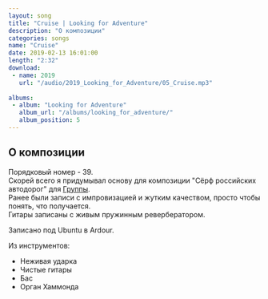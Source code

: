 ```yaml
---
layout: song
title: "Cruise | Looking for Adventure"
description: "О композиции"
categories: songs
name: "Cruise"
date: 2019-02-13 16:01:00
length: "2:32"
download:
 - name: 2019
   url: "/audio/2019_Looking_for_Adventure/05_Сruise.mp3"
   
albums:
 - album: "Looking for Adventure"
   album_url: "/albums/looking_for_adventure/"
   album_position: 5
---
```



## О композиции

Порядковый номер - 39.  
Скорей всего я придумывал основу для композиции "Сёрф российских автодорог" для [Группы](http://gruppa.utkorose.ru/).  
Ранее были записи с импровизацией и жутким качеством, просто чтобы понять, что получается.  
Гитары записаны с живым пружинным ревербератором.  

Записано под Ubuntu в Ardour.  

Из инструментов:
- Неживая ударка
- Чистые гитары
- Бас
- Орган Хаммонда